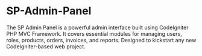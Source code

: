 # SP-Admin-Panel
The SP Admin Panel is a powerful admin interface built using CodeIgniter PHP MVC Framework. It covers essential modules for managing users, roles, products, orders, invoices, and reports. Designed to kickstart any new CodeIgniter-based web project.
